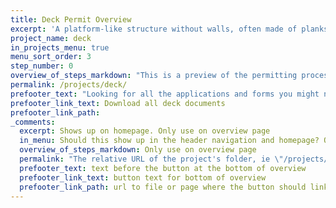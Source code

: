 ```yaml
---
title: Deck Permit Overview
excerpt: 'A platform-like structure without walls, often made of planks, that no one will live on and is typically used for lounging and gathering'
project_name: deck
in_projects_menu: true
menu_sort_order: 3
step_number: 0
overview_of_steps_markdown: "This is a preview of the permitting process for a deck and can be used as a checklist throughout your project. The cost for permitting a deck depends on size and if it's near a protected tree. The permitting costs for decks under1750 square feet in size that aren't near a protected tree is $584.48. The cost includes the plan review, the permit itself, and inspections. There is an additional $65 fee for failed inspections. &nbsp;&nbsp;&nbsp;"
permalink: /projects/deck/
prefooter_text: "Looking for all the applications and forms you might need for permitting a deck? We've got you covered."
prefooter_link_text: Download all deck documents
prefooter_link_path:
_comments:
  excerpt: Shows up on homepage. Only use on overview page
  in_menu: Should this show up in the header navigation and homepage? Only use on overview page
  overview_of_steps_markdown: Only use on overview page
  permalink: "The relative URL of the project's folder, ie \"/projects/project-folder/\". Only use on overview page"
  prefooter_text: text before the button at the bottom of overview
  prefooter_link_text: button text for bottom of overview
  prefooter_link_path: url to file or page where the button should link
---
```



